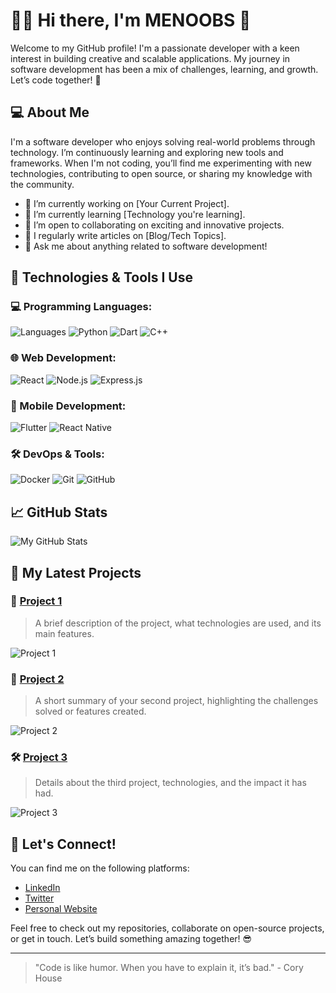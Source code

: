 # 👨‍💻 Hi there, I'm MENOOBS 👋

Welcome to my GitHub profile! I'm a passionate developer with a keen interest in building creative and scalable applications. My journey in software development has been a mix of challenges, learning, and growth. Let’s code together! 🚀

## 💻 About Me

I'm a software developer who enjoys solving real-world problems through technology. I’m continuously learning and exploring new tools and frameworks. When I'm not coding, you’ll find me experimenting with new technologies, contributing to open source, or sharing my knowledge with the community.

- 🔭 I’m currently working on [Your Current Project].
- 🌱 I’m currently learning [Technology you're learning].
- 👯 I’m open to collaborating on exciting and innovative projects.
- 📝 I regularly write articles on [Blog/Tech Topics].
- 💬 Ask me about anything related to software development!

## 🔧 Technologies & Tools I Use

### 💻 Programming Languages:
![Languages](https://img.shields.io/badge/-JavaScript-black?style=flat&logo=javascript&logoColor=F7DF1E)
![Python](https://img.shields.io/badge/-Python-black?style=flat&logo=python&logoColor=306998)
![Dart](https://img.shields.io/badge/-Dart-black?style=flat&logo=dart&logoColor=00B4AB)
![C++](https://img.shields.io/badge/-C++-black?style=flat&logo=cplusplus&logoColor=00599C)

### 🌐 Web Development:
![React](https://img.shields.io/badge/-React-black?style=flat&logo=react&logoColor=61DAFB)
![Node.js](https://img.shields.io/badge/-Node.js-black?style=flat&logo=node.js&logoColor=339933)
![Express.js](https://img.shields.io/badge/-Express.js-black?style=flat&logo=express&logoColor=000000)

### 📱 Mobile Development:
![Flutter](https://img.shields.io/badge/-Flutter-black?style=flat&logo=flutter&logoColor=02569B)
![React Native](https://img.shields.io/badge/-React%20Native-black?style=flat&logo=react&logoColor=61DAFB)

### 🛠 DevOps & Tools:
![Docker](https://img.shields.io/badge/-Docker-black?style=flat&logo=docker&logoColor=2496ED)
![Git](https://img.shields.io/badge/-Git-black?style=flat&logo=git&logoColor=F05032)
![GitHub](https://img.shields.io/badge/-GitHub-black?style=flat&logo=github&logoColor=white)

## 📈 GitHub Stats

![My GitHub Stats](https://github-readme-stats.vercel.app/api?username=MENOOBS&show_icons=true&hide_title=true&count_private=true&hide=prs&theme=radical)

## 🧩 My Latest Projects

### 🔨 [Project 1](https://github.com/MENOOBS/ResolumeControl)
> A brief description of the project, what technologies are used, and its main features.

![Project 1](https://via.placeholder.com/400x250?text=Project+1+Image)

### 🔧 [Project 2](https://github.com/your-username/project-2)
> A short summary of your second project, highlighting the challenges solved or features created.

![Project 2](https://via.placeholder.com/400x250?text=Project+2+Image)

### 🛠️ [Project 3](https://github.com/your-username/project-3)
> Details about the third project, technologies, and the impact it has had.

![Project 3](https://via.placeholder.com/400x250?text=Project+3+Image)

## 🌱 Let's Connect!

You can find me on the following platforms:

- [LinkedIn](https://www.linkedin.com/in/your-linkedin)
- [Twitter](https://twitter.com/your-twitter)
- [Personal Website](https://your-website.com)

Feel free to check out my repositories, collaborate on open-source projects, or get in touch. Let’s build something amazing together! 😎

---

> "Code is like humor. When you have to explain it, it’s bad." - Cory House
